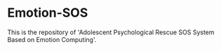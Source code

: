 # Emotion-SOS
This is the repository of 'Adolescent Psychological Rescue SOS System Based on Emotion Computing'.
